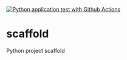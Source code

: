 [![Python application test with Github Actions](https://github.com/DoubleDFresh/scaffold/actions/workflows/main.yml/badge.svg)](https://github.com/DoubleDFresh/scaffold/actions/workflows/main.yml)

# scaffold
Python project scaffold
